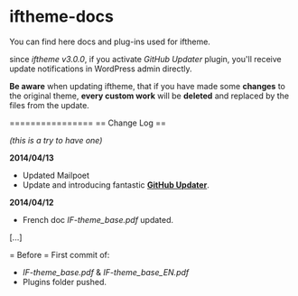 iftheme-docs
============

You can find here docs and plug-ins used for iftheme.

since *iftheme v3.0.0*, if you activate *GitHub Updater* plugin, you'll receive update notifications in WordPress admin directly. 

**Be aware** when updating iftheme, that if you have made some **changes** to the original theme, **every custom work** will be **deleted** and replaced by the files from the update.



================
== Change Log ==

*(this is a try to have one)*

**2014/04/13**
* Updated Mailpoet
* Update and introducing fantastic [**GitHub Updater**](https://github.com/afragen/github-updater).

**2014/04/12**
* French doc *IF-theme_base.pdf* updated.

[...]

= Before =
First commit of:
* *IF-theme_base.pdf* & *IF-theme_base_EN.pdf* 
* Plugins folder pushed.
